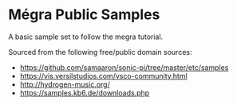 # Mégra Public Samples
A basic sample set to follow the megra tutorial.

Sourced from the following free/public domain sources:

* https://github.com/samaaron/sonic-pi/tree/master/etc/samples
* https://vis.versilstudios.com/vsco-community.html
* http://hydrogen-music.org/
* https://samples.kb6.de/downloads.php
